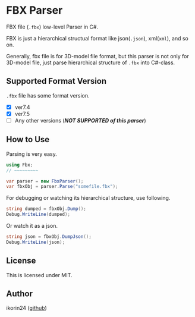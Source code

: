 # FBX Parser

FBX file (```.fbx```) low-level Parser in C#.

FBX is just a hierarchical structual format like json(```.json```), xml(```xml```), and so on.

Generally, fbx file is for 3D-model file format, but this parser is not only for 3D-model file, just parse hierarchical structure of ```.fbx``` into C#-class.

## Supported Format Version

```.fbx``` file has some format version.

- [x] ver7.4
- [x] ver7.5
- [ ] Any other versions (***NOT SUPPORTED of this parser***)

## How to Use

Parsing is very easy.

```cs
using Fbx;
// ~~~~~~~~~

var parser = new FbxParser();
var fbxObj = parser.Parse("somefile.fbx");
```

For debugging or watching its hierarchical structure, use following.

```cs
string dumped = fbxObj.Dump();
Debug.WriteLine(dumped);
```

Or watch it as a json.

```cs
string json = fbxObj.DumpJson();
Debug.WriteLine(json);
```

## License

This is licensed under MIT.

## Author

ikorin24 ([github](https://github.com/ikorin24))

